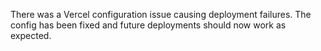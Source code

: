 There was a Vercel configuration issue causing deployment failures. The config has been fixed and future deployments should now work as expected.